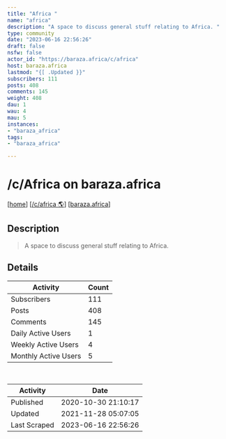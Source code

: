 ```yaml
---
title: "Africa " 
name: "africa"
description: "A space to discuss general stuff relating to Africa. "
type: community
date: "2023-06-16 22:56:26"
draft: false
nsfw: false
actor_id: "https://baraza.africa/c/africa"
host: baraza.africa
lastmod: "{[ .Updated }}"
subscribers: 111
posts: 408
comments: 145
weight: 408
dau: 1
wau: 4
mau: 5
instances:
- "baraza_africa"
tags: 
- "baraza_africa"

---
```


# /c/Africa  on baraza.africa

[[home](/)]
[[/c/africa 🌎](https://baraza.africa/c/africa)]
[[baraza.africa](/instances/baraza_africa)]


## Description 

<blockquote class="description">
A space to discuss general stuff relating to Africa. 
</blockquote>


## Details

| Activity | Count  |
|----------------------|---|
| Subscribers          | 111 |
| Posts                | 408  |
| Comments             | 145  |
| Daily Active Users   | 1  |
| Weekly Active Users  | 4  |
| Monthly Active Users | 5  |

<br>

| Activity | Date |
|----------------------|---|
| Published            | 2020-10-30 21:10:17 |
| Updated              | 2021-11-28 05:07:05 |
| Last Scraped         | 2023-06-16 22:56:26 |
